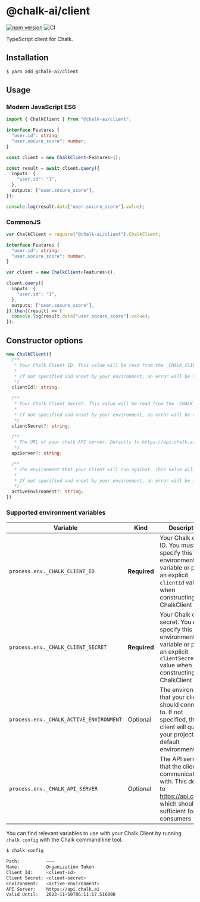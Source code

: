 # @chalk-ai/client

[![npm version](https://img.shields.io/npm/v/@chalk-ai/client?label=%40chalk-ai%2Fclient&logo=npm)](https://www.npmjs.com/package/@chalk-ai/client)
![CI](https://img.shields.io/github/workflow/status/@chalk-ai/chalk-ts/check/main)

TypeScript client for Chalk.

## Installation

```sh
$ yarn add @chalk-ai/client
```

## Usage

### Modern JavaScript ES6

```ts
import { ChalkClient } from "@chalk-ai/client";

interface Features {
  "user.id": string;
  "user.socure_score": number;
}

const client = new ChalkClient<Features>();

const result = await client.query({
  inputs: {
    "user.id": "1",
  },
  outputs: ["user.socure_score"],
});

console.log(result.data["user.socure_score"].value);
```

### CommonJS

```ts
var ChalkClient = require("@chalk-ai/client").ChalkClient;

interface Features {
  "user.id": string;
  "user.socure_score": number;
}

var client = new ChalkClient<Features>();

client.query({
  inputs: {
    "user.id": "1",
  },
  outputs: ["user.socure_score"],
}).then((result) => {
  console.log(result.data["user.socure_score"].value);
});
```

## Constructor options

```ts
new ChalkClient({
  /**
   * Your Chalk Client ID. This value will be read from the _CHALK_CLIENT_ID environment variable if not set explicitly.
   *
   * If not specified and unset by your environment, an error will be thrown on client creation
   */
  clientId?: string;

  /**
   * Your Chalk Client Secret. This value will be read from the _CHALK_CLIENT_ID environment variable if not set explicitly.
   *
   * If not specified and unset by your environment, an error will be thrown on client creation
   */
  clientSecret?: string;

  /**
   * The URL of your chalk API server. Defaults to https://api.chalk.ai
   */
  apiServer?: string;

  /**
   * The environment that your client will run against. This value will be read from the _CHALK_ACTIVE_ENVIRONMENT environment variable if not set explicitly.
   *
   * If not specified and unset by your environment, an error will be thrown on client creation
   */
  activeEnvironment?: string;
})
```

### Supported environment variables

| Variable      | Kind | Description |
| ------------- | ---- | ------------- |
| `process.env._CHALK_CLIENT_ID`  | **Required** | Your Chalk client ID. You must specify this environment variable or pass an explicit `clientId` value when constructing your ChalkClient |
| `process.env._CHALK_CLIENT_SECRET` | **Required** | Your Chalk client secret. You must specify this environment variable or pass an explicit `clientSecret` value when constructing your ChalkClient |
| `process.env._CHALK_ACTIVE_ENVIRONMENT` | Optional | The environment that your client should connect to. If not specified, the client will query your project's default environment |
| `process.env._CHALK_API_SERVER` | Optional | The API server that the client will communicate with. This defaults to https://api.chalk.ai which should be sufficient for most consumers |

You can find relevant variables to use with your Chalk Client by
running `chalk config` with the Chalk command line tool.

```sh
$ chalk config

Path:          ~~~
Name:          Organization Token
Client Id:     <client-id>
Client Secret: <client-secret>
Environment:   <active-environment>
API Server:    https://api.chalk.ai
Valid Until:   2023-11-10T06:11:17.516000
```
